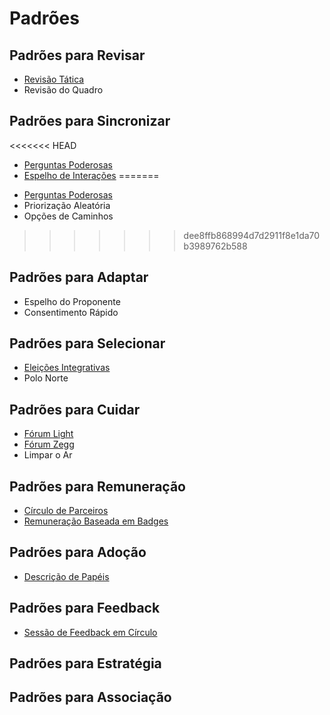 # Padrões

## Padrões para Revisar

* [Revisão Tática](revisao-tatica.md)
* Revisão do Quadro

## Padrões para Sincronizar
<<<<<<< HEAD
- [Perguntas Poderosas](#perguntas-poderosas.md)
- [Espelho de Interações](#espelho-de-interacoes.md)
=======

* [Perguntas Poderosas](./#perguntas-poderosas.md)
* Priorização Aleatória
* Opções de Caminhos
>>>>>>> dee8ffb868994d7d2911f8e1da70b3989762b588

## Padrões para Adaptar

* Espelho do Proponente
* Consentimento Rápido

## Padrões para Selecionar

* [Eleições Integrativas](eleicoes-integrativas.md)
* Polo Norte

## Padrões para Cuidar

* [Fórum Light](forum-light.md)
* [Fórum Zegg](forum-zegg.md)
* Limpar o Ar

## Padrões para Remuneração

* [Círculo de Parceiros](https://github.com/targetteal/organic-organization/tree/af0321f1d13f7add8d25c290078117a4beb37235/biblioteca/padroes/circulo-parceiros.md)
* [Remuneração Baseada em Badges](remuneracao-baseada-em-badges.md)

## Padrões para Adoção

* [Descrição de Papéis](descricao-de-papeis.md)

## Padrões para Feedback

* [Sessão de Feedback em Círculo](sessao-de-feedback-em-circulo.md)

## Padrões para Estratégia

## Padrões para Associação


